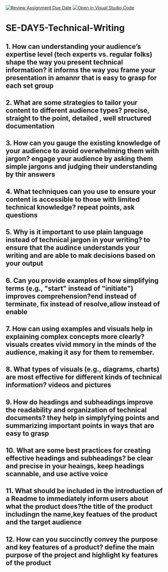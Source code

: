 [![Review Assignment Due Date](https://classroom.github.com/assets/deadline-readme-button-22041afd0340ce965d47ae6ef1cefeee28c7c493a6346c4f15d667ab976d596c.svg)](https://classroom.github.com/a/zsAR-pyY)
[![Open in Visual Studio Code](https://classroom.github.com/assets/open-in-vscode-2e0aaae1b6195c2367325f4f02e2d04e9abb55f0b24a779b69b11b9e10269abc.svg)](https://classroom.github.com/online_ide?assignment_repo_id=18463602&assignment_repo_type=AssignmentRepo)
# SE-DAY5-Technical-Writing
## 1. How can understanding your audience’s expertise level (tech experts vs. regular folks) shape the way you present technical information? it informs the way you frame your presentation in amannr that is easy to grasp for each set group
## 2. What are some strategies to tailor your content to different audience types? precise, straight to the point, detailed , well structured documentation
## 3. How can you gauge the existing knowledge of your audience to avoid overwhelming them with jargon? engage your audience by asking them simple jargons and judging their understanding by thir answers
## 4. What techniques can you use to ensure your content is accessible to those with limited technical knowledge? repeat points, ask questions
## 5. Why is it important to use plain language instead of technical jargon in your writing? to ensure that the audince understands your writing and are able to mak decisions based on your output
## 6. Can you provide examples of how simplifying terms (e.g., "start" instead of "initiate") improves comprehension?end instead of terminate, fix instead of resolve,allow instead of enable
## 7. How can using examples and visuals help in explaining complex concepts more clearly? visuals creates  vivid mmory in the minds of the audience, making it asy for them to remember.
## 8. What types of visuals (e.g., diagrams, charts) are most effective for different kinds of technical information? videos and pictures
## 9. How do headings and subheadings improve the readability and organization of technical documents? they help in simplyfying points and summarizing important points in ways that are easy to grasp
## 10. What are some best practices for creating effective headings and subheadings? be clear and precise in your heaings, keep headings scannable, and use active voice
## 11. What should be included in the introduction of a Readme to immediately inform users about what the product does?the title of the product includingn the name,key featues of the product and the target audience
## 12. How can you succinctly convey the purpose and key features of a product? define the main purpose of the project and highlight ky features of the product
